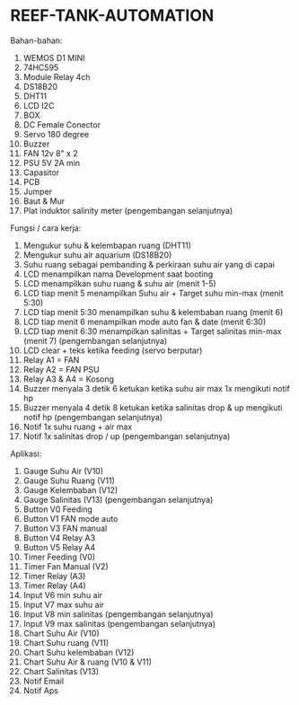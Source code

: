 # REEF-TANK-AUTOMATION
Bahan-bahan:
1. WEMOS D1 MINI
2. 74HC595
3. Module Relay 4ch
4. DS18B20
5. DHT11
6. LCD I2C
7. BOX
8. DC Female Conector
9. Servo 180 degree
10. Buzzer
11. FAN 12v 8" x 2
12. PSU 5V 2A min
13. Capasitor
14. PCB
15. Jumper
16. Baut & Mur
17. Plat induktor salinity meter (pengembangan selanjutnya)

Fungsi / cara kerja:
1. Mengukur suhu & kelembapan ruang (DHT11)
2. Mengukur suhu air aquarium (DS18B20)
3. Suhu ruang sebagai pembanding & perkiraan suhu air yang di capai
4. LCD menampilkan nama Development saat booting
5. LCD menampilkan suhu ruang & suhu air (menit 1-5)
6. LCD tiap menit 5 menampilkan Suhu air + Target suhu min-max (menit 5:30)
7. LCD tiap menit 5:30 menampilkan suhu & kelembaban ruang (menit 6)
8. LCD tiap menit 6 menampilkan mode auto fan & date (menit 6:30)
9. LCD tiap menit 6:30 menampilkan salinitas + Target salinitas min-max (menit 7) (pengembangan selanjutnya)
10. LCD clear + teks ketika feeding (servo berputar) 
11. Relay A1 = FAN
12. Relay A2 = FAN PSU
13. Relay A3 & A4 = Kosong
14. Buzzer menyala 3 detik 6 ketukan ketika suhu air max 1x mengikuti notif hp
15. Buzzer menyala 4 detik 8 ketukan ketika salinitas drop & up mengikuti notif hp (pengembangan selanjutnya)
16. Notif 1x suhu ruang + air max
17. Notif 1x salinitas drop / up (pengembangan selanjutnya)

Aplikasi:
1. Gauge Suhu Air (V10)
2. Gauge Suhu Ruang (V11)
3. Gauge Kelembaban (V12)
4. Gauge Salinitas (V13) (pengembangan selanjutnya)
5. Button V0 Feeding
6. Button V1 FAN mode auto
7. Button V3 FAN manual  
8. Button V4 Relay A3
9. Button V5 Relay A4
10. Timer Feeding (V0)
11. Timer Fan Manual (V2)
12. Timer Relay (A3)
13. Timer Relay (A4)
14. Input V6 min suhu air
15. Input V7 max suhu air
16. Input V8 min salinitas (pengembangan selanjutnya)
17. Input V9 max salinitas (pengembangan selanjutnya)
18. Chart Suhu Air (V10)
19. Chart Suhu ruang (V11)
20. Chart Suhu kelembaban (V12)
21. Chart Suhu Air & ruang (V10 & V11)
22. Chart Salinitas (V13)
23. Notif Email
24. Notif Aps

